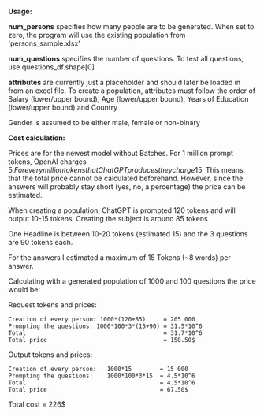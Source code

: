 **Usage:**

**num_persons** specifies how many people are to be generated. When set to zero, the program will use the existing population from 'persons_sample.xlsx'

**num_questions** specifies the number of questions. To test all questions, use questions_df.shape[0]

**attributes** are currently just a placeholder and should later be loaded in from an excel file. To create a population, attributes must follow the order of Salary (lower/upper bound), Age (lower/upper bound), Years of Education (lower/upper bound) and Country

Gender is assumed to be either male, female or non-binary
 
 
 

**Cost calculation:**

Prices are for the newest model without Batches. 
For 1 million prompt tokens, OpenAI charges 5$. For every million tokens that ChatGPT produces they charge 15$. This means, that the total price cannot be calculated beforehand. 
However, since the answers will probably stay short (yes, no, a percentage) the price can be estimated. 


When creating a population, ChatGPT is prompted 120 tokens and will output 10-15 tokens.
Creating the subject is around 85 tokens

One Headline is between 10-20 tokens (estimated 15) and the 3 questions are 90 tokens each. 

For the answers I estimated a maximum of 15 Tokens (~8 words) per answer. 

Calculating with a generated population of 1000 and 100 questions the price would be:

Request tokens and prices:      

    Creation of every person: 1000*(120+85)     = 205 000                    
    Prompting the questions: 1000*100*3*(15+90) = 31.5*10^6       
    Total                                       = 31.7*10^6                   
    Total price                                 = 158.50$ 
 
  Output tokens and prices:
  
    Creation of every person:   1000*15        = 15 000
    Prompting the questions:    1000*100*3*15  = 4.5*10^6
    Total                                      = 4.5*10^6
    Total price                                = 67.50$
  
  
  Total cost  = 226$                               
